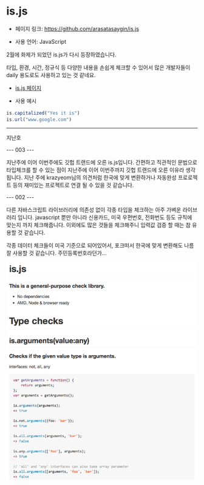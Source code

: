 is.js
==================================================
- 페이지 링크: https://github.com/arasatasaygin/is.js

- 사용 언어: JavaScript

2월에 화제가 되었던 is.js가 다시 등장하였습니다.

타입, 환경, 시간, 정규식 등 다양한 내용을 손쉽게 체크할 수 있어서 많은 개발자들이 daily 용도로도 사용하고 있는 것 같네요.

- [is.js 페이지](http://arasatasaygin.github.io/is.js/)

- 사용 예시
```javascript
is.capitalized("Yes it is")
is.url("www.google.com")
```


- - -
지난호

--- 003 ---

지난주에 이어 이번주에도 깃헙 트랜드에 오른 is.js입니다. 간편하고 직관적인 문법으로 타입체크를 할 수 있는 점이 지난주에 이어 이번주까지 깃헙 트랜드에 오른 이유라 생각됩니다. 지난 주에 krazyeom님의 의견처럼 한국에 맞게 변환하거나 자동완성 프로로젝트 등의 재미있는 프로젝트로 연결 될 수 있을 것 같습니다.

--- 002 ---

다른 자바스크립트 라이브러리에 의존성 없이 각종 타입을 체크하는 아주 가벼운 라이브러리 입니다. javascript 뿐만 아니라 신용카드, 미국 우편번호, 전화번도 등도 규칙에 맞는지 까지 체크해줍니다. 이외에도 많은 것들을 체크해주니 입력값 검증 할 때는 참 유용할 것 같습니다. 

각종 데이터 체크들이 미국 기준으로 되어있어서, 포크떠서 한국에 맞게 변환해도 나름 잘 사용할 것 같습니다. 주민등록번호라던가...

![이미지1](img//002-04.png)
